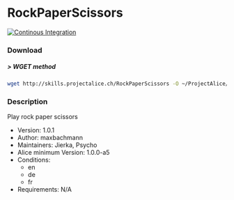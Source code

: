 # RockPaperScissors

[![Continous Integration](https://gitlab.com/project-alice-assistant/skills/skill_RockPaperScissors/badges/master/pipeline.svg)](https://gitlab.com/project-alice-assistant/skills/skill_RockPaperScissors/pipelines/latest)

### Download

##### > WGET method
```bash
wget http://skills.projectalice.ch/RockPaperScissors -O ~/ProjectAlice/system/skillInstallTickets/RockPaperScissors.install
```

### Description
Play rock paper scissors

- Version: 1.0.1
- Author: maxbachmann
- Maintainers: Jierka, Psycho
- Alice minimum Version: 1.0.0-a5
- Conditions:
  - en
  - de
  - fr
- Requirements: N/A


